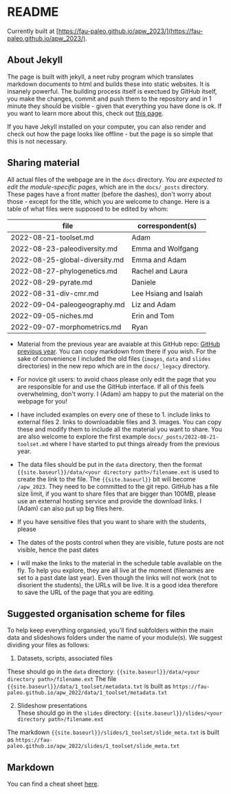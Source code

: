 # README

Currently built at [https://fau-paleo.github.io/apw_2023/](https://fau-paleo.github.io/apw_2023/). 

## About Jekyll

The page is built with jekyll, a neet ruby program which translates markdown documents to html and builds these into static websites. It is insanely powerful. The building process itself is exectued by GitHub itself, you make the changes, commit and push them to the repository and in 1 minute they should be visible - given that everything you have done is ok. If you want to learn more about this, check out [this page](https://docs.github.com/en/pages/setting-up-a-github-pages-site-with-jekyll). 

If you have Jekyll installed on your computer, you can also render and check out how the page looks like offline - but the page is so simple that this is not necessary.  

## Sharing material

All actual files of the webpage are in the `docs` directory. *You are expected to edit the module-specific pages*, which are in the `docs/_posts` directory. These pages have a front matter (before the dashes), don't worry about those - except for the title, which you are welcome to change. Here is a table of what files were supposed to be edited by whom:

| file                           | correspondent(s)      |
|--------------------------------|-----------------------|
| 2022-08-21-toolset.md          | Adam                  |
| 2022-08-23-paleodiversity.md   | Emma and Wolfgang     |
| 2022-08-25-global-diversity.md | Emma and Adam         |
| 2022-08-27-phylogenetics.md    | Rachel and Laura      |
| 2022-08-29-pyrate.md           | Daniele               |
| 2022-08-31-div-cmr.md          | Lee Hsiang and Isaiah |
| 2022-09-04-paleogeography.md   | Liz and Adam          |
| 2022-09-05-niches.md           | Erin and Tom          |
| 2022-09-07-morphometrics.md    | Ryan                  |
	

- Material from the previous year are avaiable at this GitHub repo: [GitHub previous year](https://github.com/FAU-Paleo/apw_2022). You can copy markdown from there if you wish. For the sake of convenience I included the old files (`images`, `data` and `slides` directories) in the new repo which are in the `docs/_legacy` directory.

- For novice git users: to avoid chaos please only edit the page that you are responsible for and use the GitHub interface. If all of this feels overwhelming, don't worry. I (Adam) am happy to put the material on the webpage for you!

- I have included examples on every one of these to 1. include links to external files 2. links to downloadable files and 3. images. You can copy these and modify them to include all the material you want to share. You are also welcome to explore the first example `docs/_posts/2022-08-21-toolset.md` where I have started to put things already from the previous year.  

- The data files should be put in the `data` directory, then the format `{{site.baseurl}}/data/<your directory path>/filename.ext` is used to create the link to the file. The `{{site.baseurl}}` bit will become `/apw_2023`. They need to be committed to the git repo. GitHub has a file size limit, if you want to share files that are bigger than 100MB, please use an external hosting service and provide the download links. I (Adam) can also put up big files here. 

- If you have sensitive files that you want to share with the students, please 

- The dates of the posts control when they are visible, future posts are not visible, hence the past dates

- I will make the links to the material in the schedule table available on the fly. To help you explore, they are all live at the moment (filenames are set to a past date last year). Even though the links will not work (not to disorient the students), the URLs will be live. It is a good idea therefore to save the URL of the page that you are editing. 


## Suggested organisation scheme for files

To help keep everything organsied, you'll find subfolders within the main data and slideshows folders under the name of your module(s). We suggest dividing your files as follows:

1. Datasets, scripts, associated files 

These should go in the `data` directory: `{{site.baseurl}}/data/<your directory path>/filename.ext`
The file `{{site.baseurl}}/data/1_toolset/metadata.txt` is built as `https://fau-paleo.github.io/apw_2022/data/1_toolset/metadata.txt`

2. Slideshow presentations   
These should go in the `slides` directory: `{{site.baseurl}}/slides/<your directory path>/filename.ext`

The markdown `{{site.baseurl}}/slides/1_toolset/slide_meta.txt` is built as `https://fau-paleo.github.io/apw_2022/slides/1_toolset/slide_meta.txt`


## Markdown

You can find a cheat sheet [here](https://www.markdownguide.org/cheat-sheet/).
